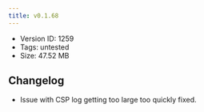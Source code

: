 ```yaml
---
title: v0.1.68
---
```


*   Version ID: 1259
*   Tags: untested
*   Size: 47.52 MB

## Changelog

*   Issue with CSP log getting too large too quickly fixed.
